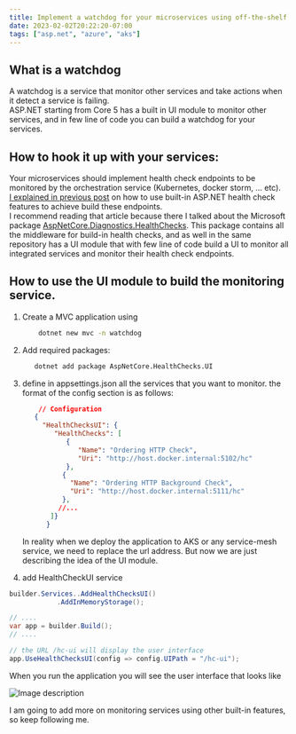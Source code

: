 ```yaml
---
title: Implement a watchdog for your microservices using off-the-shelf ASP.Net Healthcheck UI.
date: 2023-02-02T20:22:20-07:00
tags: ["asp.net", "azure", "aks"]
---
```


## What is a watchdog
A watchdog is a service that monitor other services and take actions when it detect a service is failing.  
ASP.NET starting from Core 5 has a built in UI module to monitor other services, and in few line of code you can build a watchdog for your services.

## How to hook it up with your services:

Your microservices should implement health check endpoints to be monitored by the orchestration service (Kubernetes, docker storm, ... etc).  
[I explained in previous post](https://dev.to/gkarwchan/prepare-net-core-microservice-to-be-monitored-by-kubernetes-4pgn) on how to use built-in ASP.NET health check features to achieve build these endpoints.  
I recommend reading that article because there I talked about the Microsoft package [AspNetCore.Diagnostics.HealthChecks](https://github.com/Xabaril/AspNetCore.Diagnostics.HealthChecks). This package contains all the middleware for build-in health checks, and as well in the same repository has a UI module that with few line of code build a UI to monitor all integrated services and monitor their health check endpoints.  

## How to use the UI module to build the monitoring service.
1. Create a MVC application using 
    ```bash
        dotnet new mvc -n watchdog
    ```
2. Add required packages:
    ```bash
       dotnet add package AspNetCore.HealthChecks.UI
    ```

3. define in appsettings.json all the services that you want to monitor. the format of the config section is as follows:
    ```json
        // Configuration
       {
         "HealthChecksUI": {
            "HealthChecks": [
               {
                  "Name": "Ordering HTTP Check",
                  "Uri": "http://host.docker.internal:5102/hc"
               },
              {
                "Name": "Ordering HTTP Background Check",
                "Uri": "http://host.docker.internal:5111/hc"
              },
             //...
           ]}
          }
    ```
    In reality when we deploy the application to AKS or any service-mesh service, we need to replace the url address. But now we are just describing the idea of the UI module.

4. add HealthCheckUI service

```csharp
builder.Services..AddHealthChecksUI()
            .AddInMemoryStorage();

// ....
var app = builder.Build();
// ....

// the URL /hc-ui will display the user interface
app.UseHealthChecksUI(config => config.UIPath = "/hc-ui");

```

When you run the application you will see the user interface that looks like

![Image description](https://dev-to-uploads.s3.amazonaws.com/uploads/articles/yw32ctetod4xjx33q2l2.png)

I am going to add more on monitoring services using other built-in features, so keep following me.
